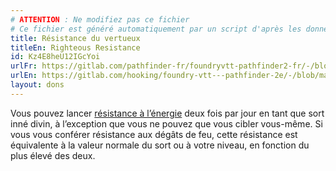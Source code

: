 ```yaml
---
# ATTENTION : Ne modifiez pas ce fichier
# Ce fichier est généré automatiquement par un script d'après les données du module Foundry VTT officiel et de sa traduction
title: Résistance du vertueux
titleEn: Righteous Resistance
id: Kz4E8heU12IGcYoi
urlFr: https://gitlab.com/pathfinder-fr/foundryvtt-pathfinder2-fr/-/blob/master/data/feats/Kz4E8heU12IGcYoi.htm
urlEn: https://gitlab.com/hooking/foundry-vtt---pathfinder-2e/-/blob/master/packs/data/feats.db/righteous-resistance.json
layout: dons
---
```

Vous pouvez lancer [résistance à l’énergie](../sorts/résistance-à-l-énergie.md) deux fois par jour en tant que sort inné divin, à l’exception que vous ne pouvez que vous cibler vous-même. Si vous vous conférer résistance aux dégâts de feu, cette résistance est équivalente à la valeur normale du sort ou à votre niveau, en fonction du plus élevé des deux.
